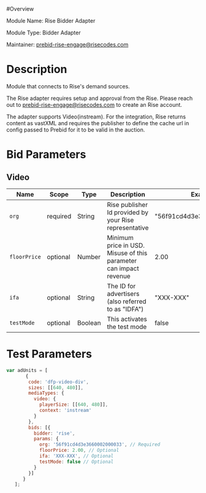 #Overview

Module Name: Rise Bidder Adapter

Module Type: Bidder Adapter

Maintainer: prebid-rise-engage@risecodes.com


# Description

Module that connects to Rise's demand sources.

The Rise adapter requires setup and approval from the Rise. Please reach out to prebid-rise-engage@risecodes.com to create an Rise account.

The adapter supports Video(instream). For the integration, Rise returns content as vastXML and requires the publisher to define the cache url in config passed to Prebid for it to be valid in the auction.

# Bid Parameters
## Video

| Name | Scope | Type | Description | Example
| ---- | ----- | ---- | ----------- | -------
| `org` | required | String |  Rise publisher Id provided by your Rise representative  | "56f91cd4d3e3660002000033"
| `floorPrice` | optional | Number |  Minimum price in USD. Misuse of this parameter can impact revenue | 2.00
| `ifa` | optional | String |  The ID for advertisers (also referred to as "IDFA")  | "XXX-XXX"
| `testMode` | optional | Boolean |  This activates the test mode  | false

# Test Parameters
```javascript
var adUnits = [
       {
        code: 'dfp-video-div',
        sizes: [[640, 480]],
        mediaTypes: {
          video: {
            playerSize: [[640, 480]],
            context: 'instream'
          }
        },
        bids: [{
          bidder: 'rise',
          params: {
            org: '56f91cd4d3e3660002000033', // Required
            floorPrice: 2.00, // Optional
            ifa: 'XXX-XXX', // Optional
            testMode: false // Optional
          }
        }]
      }
   ];
```
